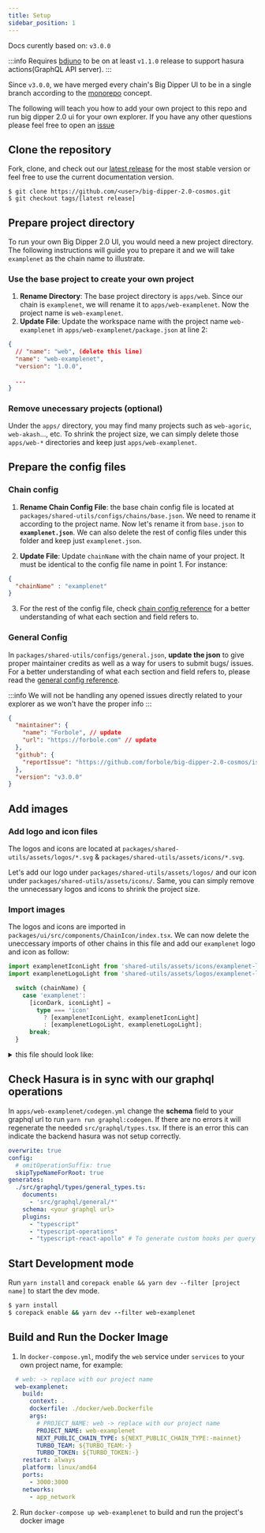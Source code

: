 ```yaml
---
title: Setup
sidebar_position: 1
---
```


Docs curently based on: `v3.0.0`

:::info
Requires [bdjuno](https://github.com/forbole/bdjuno) to be on at least `v1.1.0` release to support hasura actions(GraphQL API server).
:::

Since `v3.0.0`, we have merged every chain's Big Dipper UI to be in a single branch according to the [monorepo](https://en.wikipedia.org/wiki/Monorepo) concept.

The following will teach you how to add your own project to this repo and run big dipper 2.0 ui for your own explorer. If you have any other questions please feel free to open an [issue](https://github.com/forbole/big-dipper-2.0-cosmos/issues)

## Clone the repository
Fork, clone, and check out our [latest release](https://github.com/forbole/big-dipper-2.0-cosmos/releases) for the most stable version or feel free to use the current documentation version.

```
$ git clone https://github.com/<user>/big-dipper-2.0-cosmos.git
$ git checkout tags/[latest release]
```

## Prepare project directory
To run your own Big Dipper 2.0 UI, you would need a new project directory. The following instructions will guide you to prepare it and we will take `examplenet` as the chain name to illustrate.

### Use the base project to create your own project
1. __Rename Directory__: The base project directory is `apps/web`. Since our chain is `examplenet`, we will rename it to `apps/web-examplenet`. Now the project name is `web-examplenet`.
2. __Update File__: Update the workspace name with the project name `web-examplenet` in `apps/web-examplenet/package.json` at line 2:
```json
{
  // "name": "web", (delete this line)
  "name": "web-examplenet",
  "version": "1.0.0",

  ...
}
```

### Remove unecessary projects (optional)
Under the `apps/` directory, you may find many projects such as `web-agoric`, `web-akash`..., etc. To shrink the project size, we can simply delete those `apps/web-*` directories and keep just `apps/web-examplenet`.

## Prepare the config files

### Chain config
1. __Rename Chain Config File__: the base chain config file is located at `packages/shared-utils/configs/chains/base.json`. We need to rename it according to the project name. Now let's rename it from `base.json` to __`examplenet.json`__. We can also delete the rest of config files under this folder and keep just `examplenet.json`.

2. __Update File__: Update `chainName` with the chain name of your project. It must be identical to the config file name in point 1. For instance: 
```json
{
  "chainName" : "examplenet"
}
```

3. For the rest of the config file, check [chain config reference](chain-config.md) for a better understanding of what each section and field refers to.


### General Config
In `packages/shared-utils/configs/general.json`, **update the json** to give proper maintainer credits as well as a way for users to submit bugs/ issues.
For a better understanding of what each section and field refers to, please read the [general config reference](general-config.md).

:::info
We will not be handling any opened issues directly related to your explorer as we won't have the proper info
:::

```json
{
  "maintainer": {
    "name": "Forbole", // update
    "url": "https://forbole.com" // update
  },
  "github": {
    "reportIssue": "https://github.com/forbole/big-dipper-2.0-cosmos/issues" // update
  },
  "version": "v3.0.0"
}
```

## Add images

### Add logo and icon files
The logos and icons are located at `packages/shared-utils/assets/logos/*.svg` & `packages/shared-utils/assets/icons/*.svg`. 

Let's add our logo under `packages/shared-utils/assets/logos/` and our icon under `packages/shared-utils/assets/icons/`. Same, you can simply remove the unnecessary logos and icons to shrink the project size.


### Import images
The logos and icons are imported in `packages/ui/src/components/ChainIcon/index.tsx`. We can now delete the uneccessary imports of other chains in this file and add our `examplenet` logo and icon as follow:

```ts
import examplenetIconLight from 'shared-utils/assets/icons/examplenet-light.svg';
import examplenetLogoLight from 'shared-utils/assets/logos/examplenet-light.svg';

  switch (chainName) {
    case 'examplenet':
      [iconDark, iconLight] =
        type === 'icon'
          ? [examplenetIconLight, examplenetIconLight]
          : [examplenetLogoLight, examplenetLogoLight];
      break;
  }

```

<details>

<summary> this file should look like: </summary>

```ts
import React from 'react';
import classnames from 'classnames';
import Image, { type ImageProps } from 'next/future/image';

// Images
import baseIconLight from 'shared-utils/assets/icons/base-light.svg';
import baseLogoLight from 'shared-utils/assets/logos/base-light.svg';
import examplenetIconLight from 'shared-utils/assets/icons/examplenet-light.svg';
import examplenetLogoLight from 'shared-utils/assets/logos/examplenet-light.svg';

import chainCoing from '@/chainConfig';
import { useStyles } from '@/components/ChainIcon/useStyles';

type IconProps = Omit<ImageProps, 'id' | 'src'> & {
  type: 'icon' | 'logo';
};

const ChainIcon = ({ className, type, ...props }: IconProps) => {
  const classes = useStyles();
  const { chainName } = chainCoing;

  let [iconDark, iconLight] =
    type === 'icon' ? [baseIconLight, baseIconLight] : [baseLogoLight, baseLogoLight];

  switch (chainName) {
    case 'examplenet':
      [iconDark, iconLight] =
        type === 'icon'
          ? [examplenetIconLight, examplenetIconLight]
          : [examplenetLogoLight, examplenetLogoLight];
      break;
    default:
      throw new Error(`chain ${chainName} not supported`);
  }
  return (
    <span className={classnames(className, classes.container)}>
      <Image width={0} height={0} src={iconDark} {...props} className={classes.dark} unoptimized />
      <Image
        width={0}
        height={0}
        src={iconLight}
        {...props}
        className={classes.light}
        unoptimized
      />
    </span>
  );
};

export default ChainIcon;
```

</details>

## Check Hasura is in sync with our graphql operations
In `apps/web-examplenet/codegen.yml` change the __schema__ field to your graphql url to run `yarn run graphql:codegen`. If there are no errors it will regenerate the needed `src/graphql/types.tsx`. If there is an error this can indicate the backend hasura was not setup correctly.

```yaml {9}
overwrite: true
config:
  # omitOperationSuffix: true
  skipTypeNameForRoot: true
generates:
  ./src/graphql/types/general_types.ts:
    documents:
      - 'src/graphql/general/*'
    schema: <your graphql url>
    plugins:
      - "typescript"
      - "typescript-operations"
      - "typescript-react-apollo" # To generate custom hooks per query


```


## Start Development mode
Run `yarn install` and `corepack enable && yarn dev --filter [project name]` to start the dev mode.
```f
$ yarn install
$ corepack enable && yarn dev --filter web-examplenet
```

## Build and Run the Docker Image
1. In `docker-compose.yml`, modify the `web` service under `services` to your own project name, for example: 
```yaml
  # web: -> replace with our project name
  web-examplenet:
    build:
      context: .
      dockerfile: ./docker/web.Dockerfile
      args:
        # PROJECT_NAME: web -> replace with our project name
        PROJECT_NAME: web-examplenet
        NEXT_PUBLIC_CHAIN_TYPE: ${NEXT_PUBLIC_CHAIN_TYPE:-mainnet}
        TURBO_TEAM: ${TURBO_TEAM:-}
        TURBO_TOKEN: ${TURBO_TOKEN:-}
    restart: always
    platform: linux/amd64
    ports:
      - 3000:3000
    networks:
      - app_network
```

2. Run `docker-compose up web-examplenet` to build and run the project's docker image

